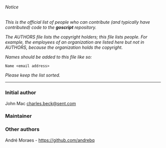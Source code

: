 ###### Notice

*This is the official list of people who can contribute (and typically have
contributed) code to the ***goscript*** repository.*

*The AUTHORS file lists the copyright holders; this file lists people. For
example, the employees of an organization are listed here but not in AUTHORS,
because the organization holds the copyright.*

*Names should be added to this file like so:*

	Name <email address>

*Please keep the list sorted.*

* * *

### Initial author

John Mac <charles.beck@sent.com>

### Maintainer



### Other authors

André Moraes - https://github.com/andrebq

